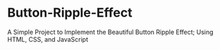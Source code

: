 # Button-Ripple-Effect
A Simple Project to Implement the Beautiful Button Ripple Effect; Using HTML, CSS, and JavaScript
